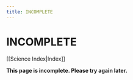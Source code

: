 ```yaml
---
title: INCOMPLETE
---
```

# INCOMPLETE
[[Science Index|Index]]

**This page is incomplete. Please try again later.**